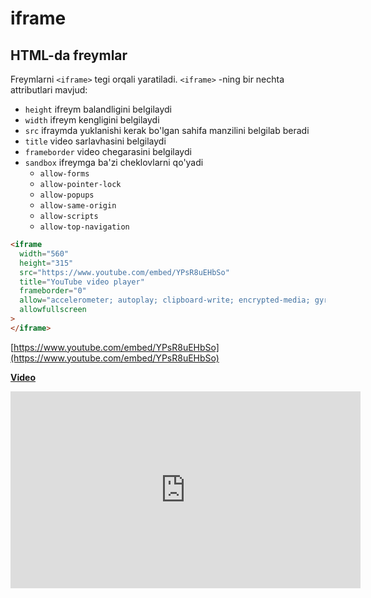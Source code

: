 # iframe

## HTML-da freymlar

Freymlarni `<iframe>` tegi orqali yaratiladi. `<iframe>` -ning bir nechta attributlari mavjud:

- `height` ifreym balandligini belgilaydi
- `width` ifreym kengligini belgilaydi
- `src` ifraymda yuklanishi kerak bo'lgan sahifa manzilini belgilab beradi
- `title` video sarlavhasini belgilaydi
- `frameborder` video chegarasini belgilaydi
- `sandbox` ifreymga ba'zi cheklovlarni qo'yadi
  - `allow-forms`
  - `allow-pointer-lock`
  - `allow-popups`
  - `allow-same-origin`
  - `allow-scripts`
  - `allow-top-navigation`

```html
<iframe
  width="560"
  height="315"
  src="https://www.youtube.com/embed/YPsR8uEHbSo"
  title="YouTube video player"
  frameborder="0"
  allow="accelerometer; autoplay; clipboard-write; encrypted-media; gyroscope; picture-in-picture"
  allowfullscreen
>
</iframe>
```

[https://www.youtube.com/embed/YPsR8uEHbSo](https://www.youtube.com/embed/YPsR8uEHbSo)

**[Video](https://youtu.be/biI9OFH6Nmg)**

<iframe width="560" height="315" src="https://www.youtube.com/embed/biI9OFH6Nmg" title="YouTube video player" frameborder="0" allow="accelerometer; autoplay; clipboard-write; encrypted-media; gyroscope; picture-in-picture" allowfullscreen></iframe>
